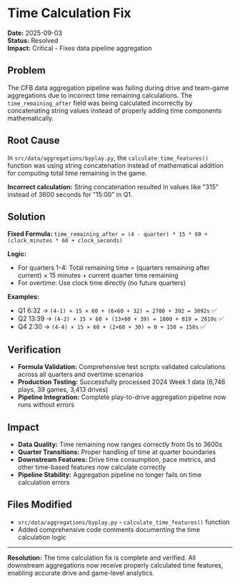# Time Calculation Fix

**Date:** 2025-09-03  
**Status:** Resolved  
**Impact:** Critical - Fixes data pipeline aggregation

## Problem

The CFB data aggregation pipeline was failing during drive and team-game aggregations due to incorrect time remaining calculations. The `time_remaining_after` field was being calculated incorrectly by concatenating string values instead of properly adding time components mathematically.

## Root Cause

In `src/data/aggregations/byplay.py`, the `calculate_time_features()` function was using string concatenation instead of mathematical addition for computing total time remaining in the game.

**Incorrect calculation:** String concatenation resulted in values like "315" instead of 3600 seconds for "15:00" in Q1.

## Solution

**Fixed Formula:** `time_remaining_after = (4 - quarter) * 15 * 60 + (clock_minutes * 60 + clock_seconds)`

**Logic:**

- For quarters 1-4: Total remaining time = (quarters remaining after current) × 15 minutes + current quarter time remaining
- For overtime: Use clock time directly (no future quarters)

**Examples:**

- Q1 6:32 → `(4-1) × 15 × 60 + (6×60 + 32) = 2700 + 392 = 3092s` ✅
- Q2 13:39 → `(4-2) × 15 × 60 + (13×60 + 39) = 1800 + 819 = 2619s` ✅
- Q4 2:30 → `(4-4) × 15 × 60 + (2×60 + 30) = 0 + 150 = 150s` ✅

## Verification

- **Formula Validation:** Comprehensive test scripts validated calculations across all quarters and overtime scenarios
- **Production Testing:** Successfully processed 2024 Week 1 data (6,746 plays, 39 games, 3,413 drives)
- **Pipeline Integration:** Complete play-to-drive aggregation pipeline now runs without errors

## Impact

- **Data Quality:** Time remaining now ranges correctly from 0s to 3600s
- **Quarter Transitions:** Proper handling of time at quarter boundaries
- **Downstream Features:** Drive time consumption, pace metrics, and other time-based features now calculate correctly
- **Pipeline Stability:** Aggregation pipeline no longer fails on time calculation errors

## Files Modified

- `src/data/aggregations/byplay.py` - `calculate_time_features()` function
- Added comprehensive code comments documenting the time calculation logic

---

**Resolution:** The time calculation fix is complete and verified. All downstream aggregations now receive properly calculated time features, enabling accurate drive and game-level analytics.
